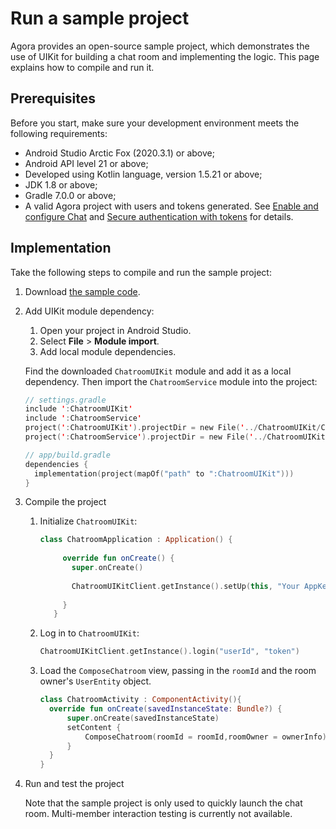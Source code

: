 # Run a sample project

Agora provides an open-source sample project, which demonstrates the use of UIKit for building a chat room and implementing the logic. This page explains how to compile and run it. 

## Prerequisites

Before you start, make sure your development environment meets the following requirements:

- Android Studio Arctic Fox (2020.3.1) or above;
- Android API level 21 or above;
- Developed using Kotlin language, version 1.5.21 or above;
- JDK 1.8 or above;
- Gradle 7.0.0 or above;
- A valid Agora project with users and tokens generated. See [Enable and configure Chat](https://docs.agora.io/en/agora-chat/get-started/enable) and [Secure authentication with tokens](https://docs.agora.io/en/agora-chat/develop/authentication) for details. 

## Implementation

Take the following steps to compile and run the sample project:

1. Download [the sample code](https://github.com/easemob/UIKit_Chatroom_android).

1. Add UIKit module dependency:

    1. Open your project in Android Studio.
    1. Select **File** > **Module import**.
    1. Add local module dependencies.

    Find the downloaded `ChatroomUIKit` module and add it as a local dependency. Then import the `ChatroomService` module into the project:

    ```kotlin
    // settings.gradle
    include ':ChatroomUIKit'
    include ':ChatroomService'
    project(':ChatroomUIKit').projectDir = new File('../ChatroomUIKit/ChatroomUIKit')
    project(':ChatroomService').projectDir = new File('../ChatroomUIKit/ChatroomService')
    
    // app/build.gradle
    dependencies {
      implementation(project(mapOf("path" to ":ChatroomUIKit")))
    }
    ```
   
1. Compile the project

   1. Initialize `ChatroomUIKit`:

      ```kotlin
      class ChatroomApplication : Application() {
        
           override fun onCreate() {
             super.onCreate()
        
             ChatroomUIKitClient.getInstance().setUp(this, "Your AppKey")
        
           }
         }
      ```

   1. Log in to `ChatroomUIKit`:

      ```kotlin
      ChatroomUIKitClient.getInstance().login("userId", "token")
      ```
      

   1. Load the `ComposeChatroom` view, passing in the `roomId` and the room owner's `UserEntity` object.

      ```kotlin
      class ChatroomActivity : ComponentActivity(){
      	override fun onCreate(savedInstanceState: Bundle?) {
      		super.onCreate(savedInstanceState)
      		setContent {
      			ComposeChatroom(roomId = roomId,roomOwner = ownerInfo)
      		}
      	}
      }
      ```
      
1. Run and test the project

   Note that the sample project is only used to quickly launch the chat room. Multi-member interaction testing is currently not available.